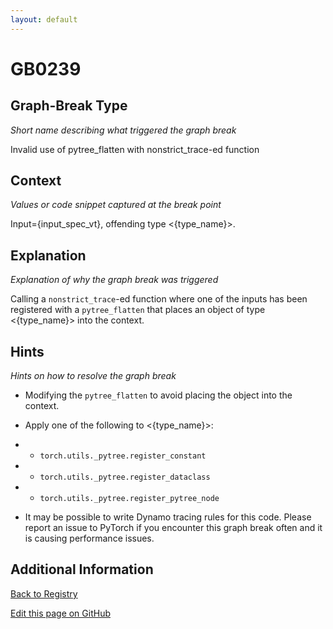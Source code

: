 ```yaml
---
layout: default
---
```

# GB0239

## Graph-Break Type
*Short name describing what triggered the graph break*

Invalid use of pytree_flatten with nonstrict_trace-ed function

## Context
*Values or code snippet captured at the break point*

Input={input_spec_vt}, offending type <{type_name}>.

## Explanation
*Explanation of why the graph break was triggered*

Calling a `nonstrict_trace`-ed function where one of the inputs has been registered with a `pytree_flatten` that places an object of type <{type_name}> into the context.

## Hints
*Hints on how to resolve the graph break*

- Modifying the `pytree_flatten` to avoid placing the object into the context.
- Apply one of the following to <{type_name}>:

- * `torch.utils._pytree.register_constant`

- * `torch.utils._pytree.register_dataclass`

- * `torch.utils._pytree.register_pytree_node`
- It may be possible to write Dynamo tracing rules for this code. Please report an issue to PyTorch if you encounter this graph break often and it is causing performance issues.


## Additional Information

<!-- ADDITIONAL INFORMATION START - Add custom information below this line -->

<!-- ADDITIONAL INFORMATION END -->

[Back to Registry](../index.html)

[Edit this page on GitHub](https://github.com/pytorch-labs/compile-graph-break-site/edit/main/docs/gb/gb0239.md)
